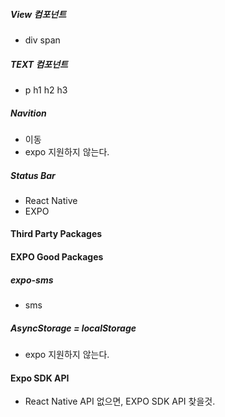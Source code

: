 ##### View 컴포넌트

- div span

##### TEXT 컴포넌트

- p h1 h2 h3

##### Navition

- 이동
- expo 지원하지 않는다.

##### Status Bar

- React Native
- EXPO

#### Third Party Packages

#### EXPO Good Packages

##### expo-sms

- sms

##### AsyncStorage = localStorage

- expo 지원하지 않는다.

#### Expo SDK API

- React Native API 없으면, EXPO SDK API 찾을것.
